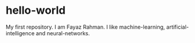 # hello-world
My first repository.
I am Fayaz Rahman.
I like machine-learning, artificial-intelligence and neural-networks.
